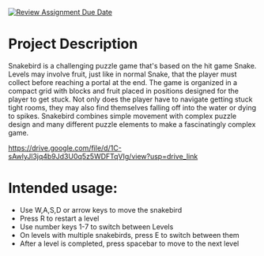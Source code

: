 [![Review Assignment Due Date](https://classroom.github.com/assets/deadline-readme-button-22041afd0340ce965d47ae6ef1cefeee28c7c493a6346c4f15d667ab976d596c.svg)](https://classroom.github.com/a/YxXKqIeT)
# Project Description

Snakebird is a challenging puzzle game that's based on the hit game Snake. Levels may involve fruit, just like in normal Snake, that the player must collect before reaching a portal at the end. The game is organized in a compact grid with blocks and fruit placed in positions designed for the player to get stuck. Not only does the player have to navigate getting stuck tight rooms, they may also find themselves falling off into the water or dying to spikes. Snakebird combines simple movement with complex puzzle design and many different puzzle elements to make a fascinatingly complex game.

https://drive.google.com/file/d/1C-sAwlyJl3jq4b9Jd3U0q5z5WDFTqVIg/view?usp=drive_link

# Intended usage:

* Use W,A,S,D or arrow keys to move the snakebird
* Press R to restart a level
* Use number keys 1-7 to switch between Levels
* On levels with multiple snakebirds, press E to switch between them
* After a level is completed, press spacebar to move to the next level
